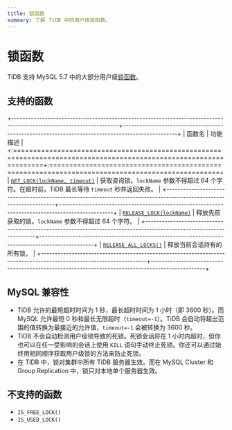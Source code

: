 ```yaml
---
title: 锁函数
summary: 了解 TiDB 中的用户级锁函数。
---
```


# 锁函数

TiDB 支持 MySQL 5.7 中的大部分用户级[锁函数](https://dev.mysql.com/doc/refman/5.7/en/locking-functions.html)。

## 支持的函数

+--------------------------------------------------------------------------------------------------------------------+-------------------------------------------------------------------------------------------------+
| 函数名                                                                                                             | 功能描述                                                                                        |
+:===================================================================================================================+:================================================================================================+
| [`GET_LOCK(lockName, timeout)`](https://dev.mysql.com/doc/refman/5.7/en/locking-functions.html#function_get-lock)  | 获取咨询锁。`lockName` 参数不得超过 64 个字符。在超时前，TiDB 最长等待 `timeout` 秒并返回失败。 |
+--------------------------------------------------------------------------------------------------------------------+-------------------------------------------------------------------------------------------------+
| [`RELEASE_LOCK(lockName)`](https://dev.mysql.com/doc/refman/5.7/en/locking-functions.html#function_release-lock)   | 释放先前获取的锁。`lockName` 参数不得超过 64 个字符。                                           |
+--------------------------------------------------------------------------------------------------------------------+-------------------------------------------------------------------------------------------------+
| [`RELEASE_ALL_LOCKS()`](https://dev.mysql.com/doc/refman/5.7/en/locking-functions.html#function_release-all-locks) | 释放当前会话持有的所有锁。                                                                      |
+--------------------------------------------------------------------------------------------------------------------+-------------------------------------------------------------------------------------------------+

## MySQL 兼容性

* TiDB 允许的最短超时时间为 1 秒，最长超时时间为 1 小时（即 3600 秒）。而 MySQL 允许最短 0 秒和最长无限超时（`timeout=-1`）。TiDB 会自动将超出范围的值转换为最接近的允许值，`timeout=-1` 会被转换为 3600 秒。
* TiDB 不会自动检测用户级锁导致的死锁。死锁会话将在 1 小时内超时，但你也可以在任一受影响的会话上使用 `KILL` 语句手动终止死锁。你还可以通过始终用相同顺序获取用户级锁的方法来防止死锁。
* 在 TiDB 中，锁对集群中所有 TiDB 服务器生效。而在 MySQL Cluster 和 Group Replication 中，锁只对本地单个服务器生效。

## 不支持的函数

* `IS_FREE_LOCK()`
* `IS_USED_LOCK()`
